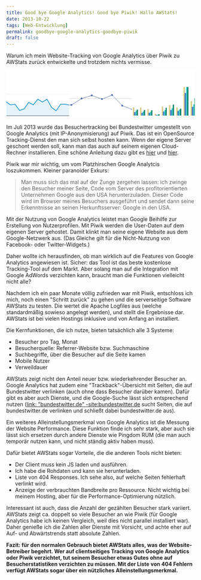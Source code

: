 ```yaml
---
title: Good bye Google Analytics! Good bye Piwik! Hallo AWStats!
date: 2013-10-22
tags: [Web-Entwicklung]
permalink: goodbye-google-analytics-goodbye-piwik
draft: false
---
```


Warum ich mein Website-Tracking von Google Analytics über Piwik zu AWStats zurück entwickelte und trotzdem nichts vermisse.

<p><img src="/images/2013/10/tracking_graphen.png"></p>

Im Juli 2013 wurde das Besuchertracking bei Bundestwitter umgestellt von Google Analytics (mit IP-Anonymisierung) auf Piwik. Das ist ein OpenSource Tracking-Dienst den man sich selbst hosten kann. Wenn der eigene Server geschont werden soll, kann man das auch auf seinem eigenen Cloud-Rechner installieren. Eine schöne Anleitung dazu gibt es <a href="http://dicasdolampada.wordpress.com/2013/07/22/goodbye-google-analytics-hello-piwik/">hier</a> und <a href="https://github.com/openshift/piwik-openshift-quickstart/">hier</a>.

Piwik war mir wichtig, um vom Platzhirschen Google Analytcis loszukommen. Kleiner paranoider Exkurs: 

<blockquote>Man muss sich das mal auf der Zunge zergehen lassen: ich zwinge den Besucher meiner Seite, Code vom Server des profitorientierten Unternehmen Google aus den USA herunterzuladen. Dieser Code wird im Browser meines Besuchers ausgeführt und sendet dann seine Erkenntnisse an seinen Herkunftsserver: Google in den USA.</blockquote>

Mit der Nutzung von Google Analytics leistet man Google Beihilfe zur Erstellung von Nutzerprofilen. Mit Piwik werden die User-Daten auf dem eigenen Server gehostet. Damit klinkt man seine eigene Website aus dem Google-Netzwerk aus. (Das Gleiche gilt für die Nicht-Nutzung von Facebook- oder Twitter-Widgets.)

Daher wollte ich herausfinden, ob man wirklich auf die Features von Google Analytics angewiesen ist. Sicher: das Tool ist das beste kostenlose Tracking-Tool auf dem Markt. Aber solang man auf die Integration mit Google AdWords verzichten kann, braucht man die Funktionen vielleicht nicht alle?

Nachdem ich ein paar Monate völlig zufrieden war mit Piwik, entschloss ich mich, noch einen "Schritt zurück" zu gehen und die serverseitige Software AWStats zu testen. Die wertet die Apache Logfiles aus (welche standardmäßig sowieso angelegt werden), und stellt die Ergebnisse dar. AWStats ist bei vielen Hostings inklusive und von Anfang an installiert.

Die Kernfunktionen, die ich nutze, bieten tatsächlich alle 3 Systeme: 

 - Besucher pro Tag, Monat
 - Besucherquelle: Referrer-Website bzw. Suchmaschine
 - Suchbegriffe, über die Besucher auf die Seite kamen
 - Mobile Nutzer
 - Verweildauer

AWStats zeigt nicht den Anteil neuer bzw. wiederkehrender Besucher an. Google Analytics hat zudem eine "Trackback"-Übersicht mit Seiten, die auf Bundestwitter verlinken (auch ohne dass Besucher darüber kamen). Dafür gibt es aber auch Dienste, und die Google-Suche lässt sich entsprechend nutzen (<a href="https://www.google.com/search?q=link%3A+%22bundestwitter.de%22+-site%3Abundestwitter.de">link: "bundestwitter.de" -site:bundestwitter.de</a> sucht Seiten, die auf bundestwitter.de verlinken und schließt dabei bundestwitter.de aus).

Ein weiteres Alleinstellungsmerkmal von Google Analytics ist die Messung der Website Performance. Diese Funktion finde ich sehr stark, aber auch sie lässt sich ersetzen durch andere Dienste wie Pingdom RUM (die man auch temporär nutzen kann, und nicht ständig aktiv haben muss).

Dafür bietet AWStats sogar Vorteile, die die anderen Tools nicht bieten: 

 - Der Client muss kein JS laden und ausführen.
 - Ich habe die Rohdaten und kann sie herunterladen.
 - Liste von 404 Responses. Ich sehe also, auf welche Seiten fehlerhaft verlinkt wird.
 - Anzeige der verbrauchten Bandbreite pro Ressource. Nicht wichtig bei meinem Hosting, aber für die Performance-Optimierung nützlich.

Interessant ist auch, dass die Anzahl der gezählten Besucher stark variiert. AWStats zeigt ca. doppelt so viele Besucher an wie Piwik (für Google Analytics habe ich keinen Vergleich, weil dies nicht parallel installiert war). Daher genieße ich die Zahlen aller Dienste mit Vorsicht, und achte eher auf Auf- und Abwärtstrends statt absolute Zahlen. 

**Fazit: für den normalen Gebrauch bietet AWStats alles, was der Website-Betreiber begehrt. Wer auf clientseitiges Tracking von Google Analytics oder Piwik verzichtet, tut seinem Besucher etwas Gutes ohne auf Besucherstatistiken verzichten zu müssen. Mit der Liste von 404 Fehlern verfügt AWStats sogar über ein nützliches Alleinstellungsmerkmal.**